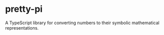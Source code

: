 # pretty-pi
A TypeScript library for converting numbers to their symbolic mathematical representations.
